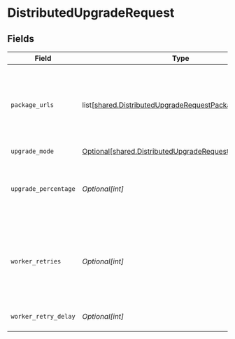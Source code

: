 # DistributedUpgradeRequest


## Fields

| Field                                                                                                                    | Type                                                                                                                     | Required                                                                                                                 | Description                                                                                                              |
| ------------------------------------------------------------------------------------------------------------------------ | ------------------------------------------------------------------------------------------------------------------------ | ------------------------------------------------------------------------------------------------------------------------ | ------------------------------------------------------------------------------------------------------------------------ |
| `package_urls`                                                                                                           | list[[shared.DistributedUpgradeRequestPackageUrls](undefined/models/shared/distributedupgraderequestpackageurls.md)]     | :heavy_minus_sign:                                                                                                       | Provide your own URLs or local paths for platform-specific Cribl packages.                                               |
| `upgrade_mode`                                                                                                           | [Optional[shared.DistributedUpgradeRequestUpgradeMode]](undefined/models/shared/distributedupgraderequestupgrademode.md) | :heavy_minus_sign:                                                                                                       | N/A                                                                                                                      |
| `upgrade_percentage`                                                                                                     | *Optional[int]*                                                                                                          | :heavy_minus_sign:                                                                                                       | Percentage of the total worker nodes on the group to run the upgrade on                                                  |
| `worker_retries`                                                                                                         | *Optional[int]*                                                                                                          | :heavy_minus_sign:                                                                                                       | Number of times to retry conncecting to a worker node before marking the upgrade as failed.                              |
| `worker_retry_delay`                                                                                                     | *Optional[int]*                                                                                                          | :heavy_minus_sign:                                                                                                       | Delay between retries                                                                                                    |